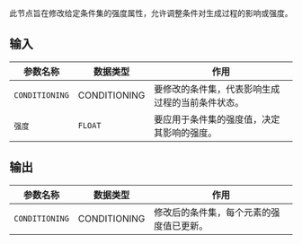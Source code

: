 此节点旨在修改给定条件集的强度属性，允许调整条件对生成过程的影响或强度。

## 输入

| 参数名称 | 数据类型 | 作用                                                         |
|----------|----------|--------------------------------------------------------------|
| `CONDITIONING` | CONDITIONING | 要修改的条件集，代表影响生成过程的当前条件状态。       |
| `强度` | `FLOAT` | 要应用于条件集的强度值，决定其影响的强度。               |

## 输出

| 参数名称     | 数据类型     | 作用                                       |
|--------------|--------------|--------------------------------------------|
| `CONDITIONING` | CONDITIONING | 修改后的条件集，每个元素的强度值已更新。 |
